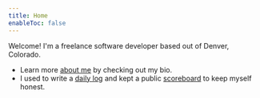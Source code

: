 ```yaml
---
title: Home
enableToc: false
---
```


Welcome! I'm a freelance software developer based out of Denver, Colorado.

- Learn more [about me](about/index.md) by checking out my bio.
- I used to write a [daily log](daily/index.md) and kept a public [scoreboard](scoreboard/index.md) to keep myself honest.
